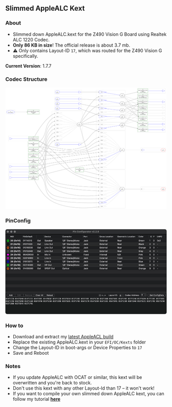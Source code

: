 ## Slimmed AppleALC Kext

### About
- Slimmed down AppleALC.kext for the Z490 Vision G Board using Realtek ALC 1220 Codec.
- **Only 86 KB in size**! The official release is about 3.7 mb.
- :warning: Only contains Layout-ID `17`, which was routed for the Z490 Vision G specifically. 

**Current Version**: 1.7.7

### Codec Structure
![](https://raw.githubusercontent.com/5T33Z0/Gigabyte-Z490-Vision-G-Hackintosh-OpenCore/2ceb7d214d2e36d6cbc17b79fe91f9710a7137fe/Additional_Files/ALC1220/Codec_Dump/codec_dump_dec.txt.svg)

### PinConfig
![](https://raw.githubusercontent.com/5T33Z0/Gigabyte-Z490-Vision-G-Hackintosh-OpenCore/main/Additional_Files/ALC1220/Codec_Dump/PinConfig_LayoutID_17.png)

### How to
- Download and extract my [latest AppleACL build](https://github.com/5T33Z0/Gigabyte-Z490-Vision-G-Hackintosh-OpenCore/tree/main/Additional_Files/ALC1220/Slimmed_AppleALC)
- Replace the existing AppleALC.kext in your `EFI/OC/Kexts` folder
- Change the Layout-ID in boot-args or Device Properties to `17`
- Save and Reboot 

### Notes

- If you update AppleALC with OCAT or similar, this kext will be overwritten and you're back to stock.
- Don't use this kext with any other Layout-Id than 17 – it won't work!
- If you want to compile your own slimmed down AppleALC kext, you can follow my tutorial [**here**](https://github.com/5T33Z0/AppleALC-Guides/tree/main/Slimming_AppleALC)
